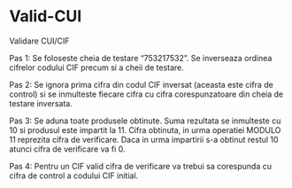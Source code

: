 # Valid-CUI
Validare CUI/CIF

Pas 1: Se foloseste cheia de testare “753217532”. Se inverseaza ordinea cifrelor codului CIF precum si a cheii de testare.

Pas 2: Se ignora prima cifra din codul CIF inversat (aceasta este cifra de control) si se inmulteste fiecare cifra cu cifra corespunzatoare din cheia de testare inversata.

Pas 3: Se aduna toate produsele obtinute. Suma rezultata se inmulteste cu 10 si produsul este impartit la 11. Cifra obtinuta, in urma operatiei MODULO 11 reprezita cifra de verificare. Daca in urma impartirii s-a obtinut restul 10 atunci cifra de verificare va fi 0.

Pas 4: Pentru un CIF valid cifra de verificare va trebui sa corespunda cu cifra de control a codului CIF initial.
